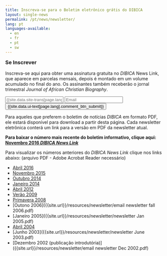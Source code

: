 ```yaml
---
title: Inscreva-se para o Boletim eletrônico grátis do DIBICA
layout: single-news
permalink: /pt/news/newsletter/
lang: pt
languages-available:                         
  - en
  - fr
  - pt
  - sw
---
```

<!--CONTACT FORM -->
<div class="side-box" style="display:inline-block;width:100%;">
<form method="POST" action="http://formspree.io/alexraymay@gmail.com">
  <h3 style="margin-top:0px;">Se Inscrever</h3>
    <p>Inscreva-se aqui para obter uma assinatura gratuita no <i>DIBICA</i> News Link, que aparece em parcelas mensais, depois é montado em um volume acumulado no final do ano. Os assinantes também receberão o jornal trimestral <i>Journal of African Christian Biography</i>.</p>
  <div style="float:left;width:80%;padding-right:1em;">
    <input type="name" name="Name" placeholder="{{site.data.site-trans[page.lang].name}}">
    <input type="email" name="Email" placeholder="Email">
  </div>
  <div style="float:left;width:20%:">
  <button type="submit" class="btn btn--inverse-form">{{site.data.ui-text[page.lang].comment_btn_submit}}</button>
  </div>
</form>
</div>

<!-- PAST ISSUES -->
Para aqueles que preferem o boletim de notícias _DIBICA_ em formato PDF, ele estará disponível para download a partir desta página. Cada newsletter eletrônica conterá um link para a versão em PDF da newsletter atual.  

**Para baixar o número mais recente do boletim informativo, clique aqui: [Novembro 2016 _DIBICA News Link_]({{site.url}}/resources/newsletter/newsletter-nov2016.pdf)**

Para visualizar os números anteriores do _DIBICA News Link_ clique nos links abaixo: (arquivo PDF - Adobe Acrobat Reader necessário)

*   [Abril 2016]({{site.url}}/resources/newsletter/newsletter-April2016rev.pdf)  
*   [Novembro 2015]({{site.url}}/resources/newsletter/newsletter-Nov2015.pdf)  
*   [Outubro 2014]({{site.url}}/resources/newsletter/Newsletter-Oct2014.pdf)  
*   [Janeiro 2014]({{site.url}}/resources/newsletter/Newsletter-Jan2014.pdf)  
*   [Abril 2012]({{site.url}}/resources/newsletter/newsletter-April12.pdf)  
*   [Verão 2009]({{site.url}}/resources/newsletter/email-newsletterSUMMER-2009.pdf)  
*   [Primavera 2008]({{site.url}}/resources/newsletter/Newsletter-Spring2008.pdf)  
*   [Outono 2006]({{site.url}}/resources/newsletter/email newsletter fall 2006.pdf)  
*   [Janeiro 2005]({{site.url}}/resources/newsletter/newsletter Jan 2005.pdf)  
*   [Abril 2004]({{site.url}}/resources/newsletter/newsletterApril2004.pdf)  
*   [Junho 2003]({{site.url}}/resources/newsletter/newsletter June 2003.pdf)  
*   [Dezembro 2002 (publicação introdutória)]({{site.url}}/resources/newsletter/email newsletter Dec 2002.pdf)  
